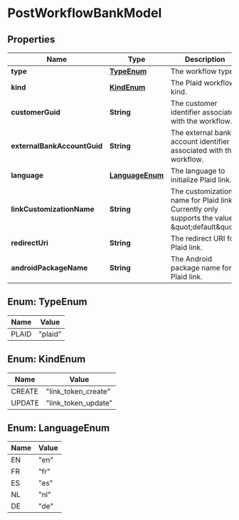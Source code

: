 

# PostWorkflowBankModel


## Properties

| Name | Type | Description | Notes |
|------------ | ------------- | ------------- | -------------|
|**type** | [**TypeEnum**](#TypeEnum) | The workflow type. |  |
|**kind** | [**KindEnum**](#KindEnum) | The Plaid workflow kind. |  [optional] |
|**customerGuid** | **String** | The customer identifier associated with the workflow. |  [optional] |
|**externalBankAccountGuid** | **String** | The external bank account identifier associated with the workflow. |  [optional] |
|**language** | [**LanguageEnum**](#LanguageEnum) | The language to initialize Plaid link. |  [optional] |
|**linkCustomizationName** | **String** | The customization name for Plaid link. Currently only supports the value \&quot;default\&quot;. |  [optional] |
|**redirectUri** | **String** | The redirect URI for Plaid link. |  [optional] |
|**androidPackageName** | **String** | The Android package name for Plaid link. |  [optional] |



## Enum: TypeEnum

| Name | Value |
|---- | -----|
| PLAID | &quot;plaid&quot; |



## Enum: KindEnum

| Name | Value |
|---- | -----|
| CREATE | &quot;link_token_create&quot; |
| UPDATE | &quot;link_token_update&quot; |



## Enum: LanguageEnum

| Name | Value |
|---- | -----|
| EN | &quot;en&quot; |
| FR | &quot;fr&quot; |
| ES | &quot;es&quot; |
| NL | &quot;nl&quot; |
| DE | &quot;de&quot; |



